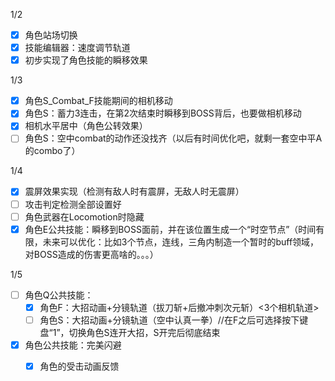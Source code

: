 1/2

- [x] 角色站场切换
- [x] 技能编辑器：速度调节轨道
- [x] 初步实现了角色技能的瞬移效果

1/3

- [x] 角色S_Combat_F技能期间的相机移动
- [x] 角色S：蓄力3连击，在第2次结束时瞬移到BOSS背后，也要做相机移动
- [x] 相机水平居中（角色公转效果）
- [ ] 角色S：空中combat的动作还没找齐（以后有时间优化吧，就剩一套空中平A的combo了）

1/4

- [x] 震屏效果实现（检测有敌人时有震屏，无敌人时无震屏）
- [ ] 攻击判定检测全部设置好
- [ ] 角色武器在Locomotion时隐藏
- [x] 角色E公共技能：瞬移到BOSS面前，并在该位置生成一个“时空节点”（时间有限，未来可以优化：比如3个节点，连线，三角内制造一个暂时的buff领域，对BOSS造成的伤害更高啥的。。。）

1/5

- [ ] 角色Q公共技能：
  - [x] 角色F：大招动画+分镜轨道（拔刀斩+后撤冲刺次元斩）<3个相机轨道>
  - [ ] 角色S：大招动画+分镜轨道（空中认真一拳）//在F之后可选择按下键盘“1”，切换角色S连开大招，S开完后彻底结束
- [x] 角色公共技能：完美闪避
  - [x] 角色的受击动画反馈

